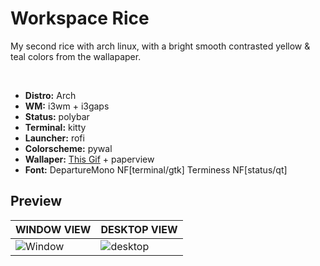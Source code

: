 # Workspace Rice
My second rice with arch linux, with a bright smooth contrasted yellow & teal colors from the wallapaper.

<br>

- __Distro:__ Arch
- __WM:__ i3wm + i3gaps
- __Status:__ polybar
- __Terminal:__ kitty
- __Launcher:__ rofi
- __Colorscheme:__ pywal
- __Wallaper:__ [This Gif](https://danbooru.donmai.us/posts/3939992) + paperview
- __Font:__ DepartureMono NF[terminal/gtk] Terminess NF[status/qt]

## Preview
| **WINDOW VIEW**                                                                               | **DESKTOP VIEW**                                                                            |
|-----------------------------------------------------------------------------------------------|---------------------------------------------------------------------------------------------|
|    ![Window](https://github.com/user-attachments/assets/2b8dc420-41e2-4f92-a2f6-4c35cc446600) | ![desktop](https://github.com/user-attachments/assets/111e8b9d-bf50-4297-99f2-49896e341b9f) |
